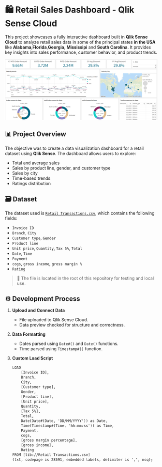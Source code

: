 # 🛍️ Retail Sales Dashboard - Qlik Sense Cloud

This project showcases a fully interactive dashboard built in **Qlik Sense Cloud** to analyze retail sales data in some of the principal states **in the USA** like **Alabama**,**Florida**,**Georgia**, **Mississipi** and **South Carolina**. It provides key insights into sales performance, customer behavior, and product trends.

![Dashboard Overview](images/dashboard.png)

## 📊 Project Overview

The objective was to create a data visualization dashboard for a retail dataset using **Qlik Sense**. The dashboard allows users to explore:

- Total and average sales
- Sales by product line, gender, and customer type
- Sales by city
- Time-based trends
- Ratings distribution

## 🗃️ Dataset

The dataset used is [`Retail Transactions.csv`](./Retail%20Transactions.csv), which contains the following fields:

- `Invoice ID`
- `Branch`, `City`
- `Customer type`, `Gender`
- `Product line`
- `Unit price`, `Quantity`, `Tax 5%`, `Total`
- `Date`, `Time`
- `Payment`
- `cogs`, `gross income`, `gross margin %`
- `Rating`

> 📌 The file is located in the root of this repository for testing and local use.

## ⚙️ Development Process

1. **Upload and Connect Data**
   - File uploaded to Qlik Sense Cloud.
   - Data preview checked for structure and correctness.

2. **Data Formatting**
   - Dates parsed using `Date#()` and `Date()` functions.
   - Time parsed using `Timestamp#()` function.

3. **Custom Load Script**
   ```qlik
   LOAD
       [Invoice ID],
       Branch,
       City,
       [Customer type],
       Gender,
       [Product line],
       [Unit price],
       Quantity,
       [Tax 5%],
       Total,
       Date(Date#(Date, 'DD/MM/YYYY')) as Date,
       Time(Timestamp#(Time, 'hh:mm:ss')) as Time,
       Payment,
       cogs,
       [gross margin percentage],
       [gross income],
       Rating
   FROM [lib://Retail Transactions.csv]
   (txt, codepage is 28591, embedded labels, delimiter is ',', msq);
